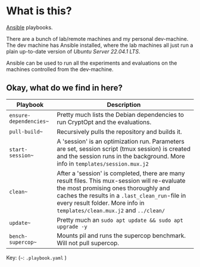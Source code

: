 # What is this?

[Ansible](https://ansible.com) playbooks.

There are a bunch of lab/remote machines and my personal dev-machine.
The dev machine has Ansible installed, where the lab machines all just run a plain up-to-date version of _Ubuntu Server 22.04.1 LTS_.

Ansible can be used to run all the experiments and evaluations on the machines controlled from the dev-machine.


## Okay, what do we find in here?

| Playbook | Description |
|-----|----
| `ensure-dependencies~` | Pretty much lists the Debian dependencies to run CryptOpt and the evaluations. |
| `pull-build~`          | Recursively pulls the repository and builds it. |
| `start-session~`       | A 'session' is an optimization run. Parameters are set, session script (tmux session) is created and the session runs in the background.  More info in `templates/session.mux.j2`| 
| `clean~`               | After a 'session' is completed, there are many result files. This mux-session will re-evaluate the most promising ones thoroughly and caches the results in a `.last_clean_run`-file in every result folder. More info in `templates/clean.mux.j2` and `../clean/`| 
| `update~`              | Pretty much an `sudo apt update && sudo apt upgrade -y`| 
| `bench-supercop~`      | Mounts pil and runs the supercop benchmark. Will not pull supercop. |  

Key: (`~`: `.playbook.yaml` )





